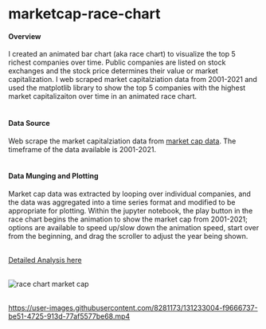 # marketcap-race-chart

#### Overview
I created an animated bar chart (aka race chart) to visualize the top 5 richest companies over time. Public companies are listed on stock exchanges and the stock price determines their value or market capitalization. I web scraped market capitalziation data from 2001-2021 and used the matplotlib library to show the top 5 companies with the highest market capitalizaiton over time in an animated race chart.
\
&nbsp;
#### Data Source
Web scrape the market capitalziation data from [market cap data](https://companiesmarketcap.com/usa/largest-companies-in-the-usa-by-market-cap/). The timeframe of the data available is 2001-2021.
\
&nbsp;

#### Data Munging and Plotting
Market cap data was extracted by looping over individual companies, and the data was aggregated into a time series format and modified to be appropriate for plotting. 
Within the jupyter notebook, the play button in the race chart begins the animation to show the market cap from 2001-2021; options are available to speed up/slow down the animation speed, start over from the beginning, and drag the scroller to adjust the year being shown.
\
&nbsp;

[Detailed Analysis here](https://github.com/mehdinaq/marketcap-race-chart/blob/main/Race%20Chart.ipynb)
\
&nbsp;

![race chart market cap](https://user-images.githubusercontent.com/8281173/131232420-d133f36d-0ee5-4e82-a490-8986cbce7c5a.png)
\
&nbsp;

https://user-images.githubusercontent.com/8281173/131233004-f9666737-be51-4725-913d-77af5577be68.mp4

